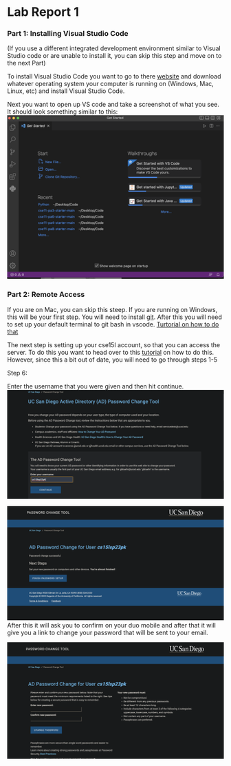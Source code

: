 # Lab Report 1


### Part 1: Installing Visual Studio Code
(If you use a different integrated development environment similar to Visual Studio code or are unable to install it, you can skip this step and move on to the next Part)

To install Visual Studio Code you want to go to there [website](https://code.visualstudio.com/Download) and download whatever operating system your computer is running on (Windows, Mac, Linux, etc) and install Visual Studio Code. 

Next you want to open up VS code and take a screenshot of what you see. It should look something similar to this:
![Alt text](Images/vscode.png)


### Part 2: Remote Access

If you are on Mac, you can skip this steep. If you are running on Windows, this will be your first step. You will need to install [git](https://gitforwindows.org/). After this you will need to set up your default terminal to git bash in vscode. [Turtorial on how to do that](https://stackoverflow.com/questions/42606837/how-do-i-use-bash-on-windows-from-the-visual-studio-code-integrated-terminal/50527994#50527994) 

The next step is setting up your cse15l account, so that you can access the server. To do this you want to head over to this [tutorial](https://docs.google.com/document/d/1hs7CyQeh-MdUfM9uv99i8tqfneos6Y8bDU0uhn1wqho/edit) on how to do this. However, since this a bit out of date, you will need to go through steps 1-5

Step 6:

Enter the username that you were given and then hit continue. 
![Alt text](Images/s1.png)



![Alt text](Images/s2.png)
After this it will ask you to confirm on your duo mobile and after that it will give you a link to change your password that will be sent to your email. 

![Alt text](Images/s3.png)
